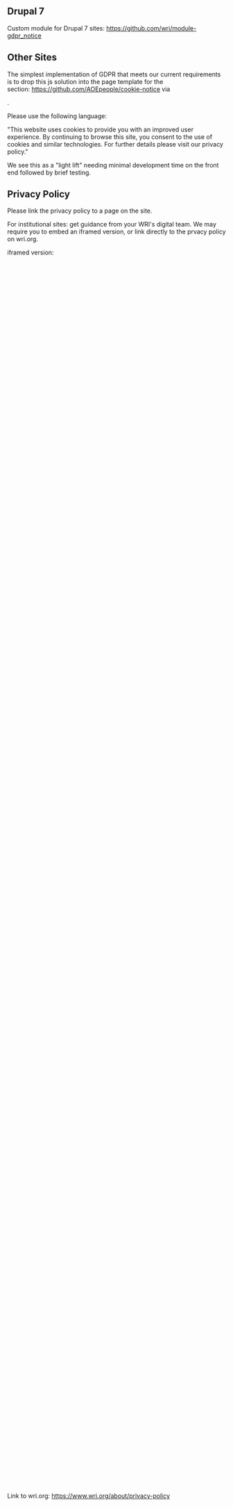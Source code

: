 Drupal 7
--------

Custom module for Drupal 7 sites: <https://github.com/wri/module-gdpr_notice> 

Other Sites
-------------------------

The simplest implementation of GDPR that meets our current requirements is to drop this js solution into the page template for the <head> section: <https://github.com/AOEpeople/cookie-notice> via 

<script type="text/javscript" src="path/to/the/file/cookie.notice.js"></script>.  

Please use the following language: 

"This website uses cookies to provide you with an improved user experience. By continuing to browse this site, you consent to the use of cookies and similar technologies. For further details please visit our privacy policy." 

We see this as a "light lift" needing minimal development time on the front end followed by brief testing.

Privacy Policy
--------------

Please link the privacy policy to a page on the site. 

For institutional sites: get guidance from your WRI's digital team. We may require you to embed an iframed version, or link directly to the prvacy policy on wri.org.  

iframed version:
<iframe frameborder="0" height="2800px" scrolling="yes" src="https://www.wri.org/upload/privacy-policy.html" width="100%"></iframe> 

Link to wri.org:
https://www.wri.org/about/privacy-policy


